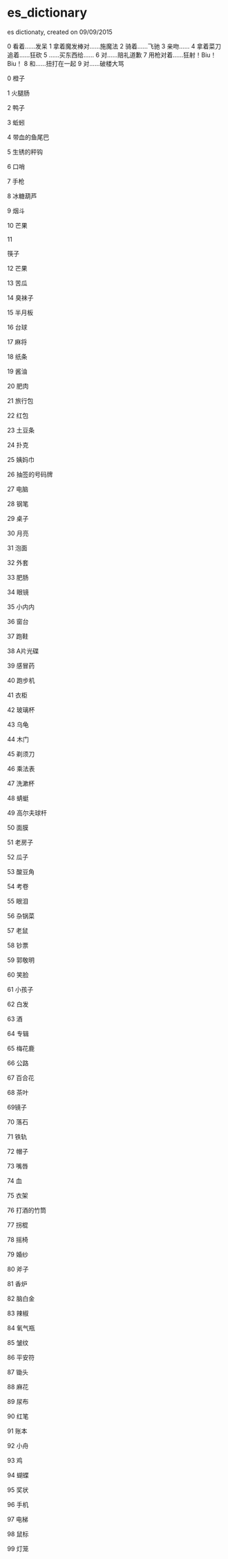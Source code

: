 # es_dictionary
es dictionaty, created on 09/09/2015


0 看着……发呆
1 拿着魔发棒对……施魔法
2 骑着……飞驰
3 亲吻……
4 拿着菜刀追着……狂砍
5 ……买东西给……
6 对……赔礼道歉
7 用枪对着……狂射！Biu！Biu！
8 和……扭打在一起
9 对……破楼大骂









0
橙子

1
火腿肠

2
鸭子

3
蚯蚓

4
带血的鱼尾巴

5
生锈的秤钩

6
口哨

7
手枪

8
冰糖葫芦

9
烟斗

10
芒果

11

筷子

12
芒果

13
苦瓜

14
臭袜子

15
半月板

16
台球

17
麻将

18
纸条

19
酱油

20
肥肉

21
旅行包

22
红包

23
土豆条

24
扑克

25
姨妈巾

26
抽签的号码牌

27
电脑

28
钢笔

29
桌子

30
月亮

31
泡面

32
外套

33
肥肠

34
眼镜

35
小内内

36
窗台

37
跑鞋

38
A片光碟

39
感冒药

40
跑步机

41
衣柜

42
玻璃杯

43
乌龟

44
木门

45
剃须刀

46
乘法表

47
洗漱杯

48
蜻蜓

49
高尔夫球杆

50
面膜

51
老房子

52
瓜子

53
酸豆角

54
考卷

55
眼泪

56
杂锅菜

57
老鼠

58
钞票

59
郭敬明

60
笑脸

61
小孩子

62
白发

63
酒

64
专辑

65
梅花鹿

66
公路

67
百合花

68
茶叶

69镜子

70
落石

71
铁轨

72
帽子

73
嘴唇

74
血

75
衣架

76
打酒的竹筒

77
拐棍

78
摇椅

79
婚纱

80
斧子

81
香炉

82
脑白金

83
辣椒

84
氧气瓶

85
皱纹

86
平安符

87
锄头

88
麻花

89
尿布

90
红笔

91
账本

92
小舟

93
鸡

94
蝴蝶

95
奖状

96
手机

97
电梯

98
鼠标

99
灯笼
